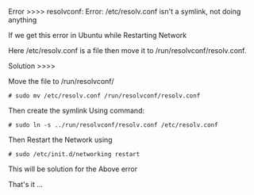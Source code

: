 Error >>>> resolvconf: Error: /etc/resolv.conf isn't a symlink, not doing anything

If we get this error in Ubuntu while Restarting Network 

Here /etc/resolv.conf is a file then move it to /run/resolvconf/resolv.conf.

Solution >>>> 

Move the file to /run/resolvconf/

```
# sudo mv /etc/resolv.conf /run/resolvconf/resolv.conf
```

Then create the symlink Using command:

```
# sudo ln -s ../run/resolvconf/resolv.conf /etc/resolv.conf
```

Then Restart the Network using 

```
# sudo /etc/init.d/networking restart
```

This will be solution for the Above error

That's it ...